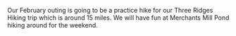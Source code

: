 Our February outing is going to be a practice hike for our Three Ridges Hiking trip which is around 15 miles. We will have fun at Merchants Mill Pond hiking around for the weekend.
